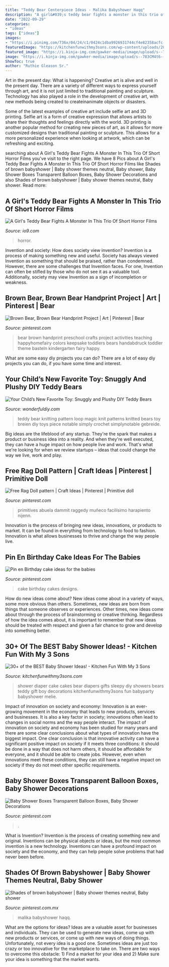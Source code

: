 ```yaml
---
title: "Teddy Bear Centerpiece Ideas - Malika Babyshower Haqq"
description: "A girl&#039;s teddy bear fights a monster in this trio of short horror films"
date: "2022-09-29"
categories:
- "ideas"
tags: ["ideas"]
images:
- "https://i.pinimg.com/736x/04/24/c1/0424c1dba9926931744cf4e82358acfc---birthday-cakes-birthday-cake-designs.jpg"
featuredImage: "https://kitchenfunwithmy3sons.com/wp-content/uploads/2016/06/the-best-baby-shower-ideas-diaper-cakes-food-gifts.jpg"
featured_image: "https://i.kinja-img.com/gawker-media/image/upload/s--783CM4t6--/c_fill,fl_progressive,g_center,h_900,q_80,w_1600/il3pzgm5e8guplmy5syc.jpg"
image: "https://i.kinja-img.com/gawker-media/image/upload/s--783CM4t6--/c_fill,fl_progressive,g_center,h_900,q_80,w_1600/il3pzgm5e8guplmy5syc.jpg"
ShowToc: true
author: "Ruthie Gleason Sr."
---
```



Art in the present day: What is happening?
Creative art is alive and well in the present day. There are a variety of different ways to express yourself through art, and it is not just limited to traditional painting and sculpture. Technology has also played a role in the development of creative art, with new methods being created to createinanimate objects or disasters. 

Some of the latest examples of creative art include selfie art and 3D printing. Selfie art is a form of creative expression that allows artists to share their thoughts and feelings directly with the world. 3D printing is another popular method for creating new pieces of art, as it allows for more customized designs than traditional painting or sculpture. This allows for a more personalized experience when looking at artwork, which can be refreshing and exciting.

	

		
searching about A Girl&#039;s Teddy Bear Fights A Monster In This Trio Of Short Horror Films you've visit to the right page. We have 8 Pics about A Girl&#039;s Teddy Bear Fights A Monster In This Trio Of Short Horror Films like Shades of brown babyshower | Baby shower themes neutral, Baby shower, Baby Shower Boxes Transparent Balloon Boxes, Baby Shower Decorations and also Shades of brown babyshower | Baby shower themes neutral, Baby shower. Read more:
		
    
## A Girl&#039;s Teddy Bear Fights A Monster In This Trio Of Short Horror Films

<img loading=lazy src="https://i.kinja-img.com/gawker-media/image/upload/s--783CM4t6--/c_fill,fl_progressive,g_center,h_900,q_80,w_1600/il3pzgm5e8guplmy5syc.jpg" onerror="this.onerror=null;this.src='https://tse3.mm.bing.net/th?id=OIP.mdpZIy2SngaG4TsOYTvedQHaEK&amp;pid=15.1';" alt="A Girl&#039;s Teddy Bear Fights A Monster In This Trio Of Short Horror Films">

_Source: io9.com_

>horror. 

	

Invention and society: How does society view invention?
Invention is a process of making something new and useful. Society has always viewed Invention as something that should be praised, rather than condemned. However, there are some challenges that Invention faces. For one, Invention can often be stifled by those who do not see it as a valuable tool. Additionally, society may view Invention as a sign of incompletion or weakness.

    
## Brown Bear, Brown Bear Handprint Project | Art | Pinterest | Bear

<img loading=lazy src="https://i.pinimg.com/736x/b6/2d/ed/b62dedf131af36f440f3897332240a29--preschool-colors-preschool-crafts.jpg?b=t" onerror="this.onerror=null;this.src='https://tse3.mm.bing.net/th?id=OIP._vd81XvGTNv0IEG883c4oAHaLH&amp;pid=15.1';" alt="Brown Bear, Brown Bear Handprint Project | Art | Pinterest | Bear">

_Source: pinterest.com_

>bear brown handprint preschool crafts project activities teaching happyhomefairy colors keepsake toddlers bears handabdruck toddler theme basteln kindergarten fairy happy. 

	

What are some easy diy projects you can do?
There are a lot of easy diy projects you can do, if you have some time and interest.

    
## Your Child’s New Favorite Toy: Snuggly And Plushy DIY Teddy Bears

<img loading=lazy src="https://cdn.wonderfuldiy.com/wp-content/uploads/2017/01/Magic-loop-teddy-bear-.jpeg" onerror="this.onerror=null;this.src='https://tse4.mm.bing.net/th?id=OIP.XPXDxct21Q3l6AZRX3lERQHaKM&amp;pid=15.1';" alt="Your Child’s New Favorite Toy: Snuggly and Plushy DIY Teddy Bears">

_Source: wonderfuldiy.com_

>teddy bear knitting pattern loop magic knit patterns knitted bears toy breien diy toys piece notable simply crochet simplynotable gebreide. 

	

Big ideas are the lifeblood of any startup. They're the spark that makes a product or business idea into a reality. And when they're well executed, they can have a huge impact on how people live and work. That's what we're looking for when we review startups – ideas that could change the way we live, work and play.

    
## Free Rag Doll Pattern | Craft Ideas | Pinterest | Primitive Doll

<img loading=lazy src="https://i.pinimg.com/736x/dd/fb/1d/ddfb1d9aa69fce369d57ad8a660d7a24.jpg" onerror="this.onerror=null;this.src='https://tse3.mm.bing.net/th?id=OIP.kCOgx3c-cO9ogKrgukZ1vgAAAA&amp;pid=15.1';" alt="Free Rag Doll pattern | Craft Ideas | Pinterest | Primitive doll">

_Source: pinterest.com_

>primitives abuela dammit raggedy muñeco facilísimo harapiento nijenn. 

	

Innovation is the process of bringing new ideas, innovations, or products to market. It can be found in everything from technology to food to fashion. Innovation is what allows businesses to thrive and change the way people live.

    
## Pin En Birthday Cake Ideas For The Babies

<img loading=lazy src="https://i.pinimg.com/736x/04/24/c1/0424c1dba9926931744cf4e82358acfc---birthday-cakes-birthday-cake-designs.jpg" onerror="this.onerror=null;this.src='https://tse1.mm.bing.net/th?id=OIP.-KMrQf5e4gOFfaRKKqwnHAHaLH&amp;pid=15.1';" alt="Pin en Birthday cake ideas for the babies">

_Source: pinterest.com_

>cake birthday cakes designs. 

	

How do new ideas come about?
New ideas come about in a variety of ways, some more obvious than others. Sometimes, new ideas are born from things that someone observes or experiences. Other times, new ideas come about through the process of brainstorming or creative thinking. Regardless of how the idea comes about, it is important to remember that new ideas should be treated with respect and given a fair chance to grow and develop into something better.

    
## 30+ Of The BEST Baby Shower Ideas! - Kitchen Fun With My 3 Sons

<img loading=lazy src="https://kitchenfunwithmy3sons.com/wp-content/uploads/2016/06/the-best-baby-shower-ideas-diaper-cakes-food-gifts.jpg" onerror="this.onerror=null;this.src='https://tse1.mm.bing.net/th?id=OIP.u9uDdabdUNntb8SlcpenJAHaNK&amp;pid=15.1';" alt="30+ of the BEST Baby Shower Ideas! - Kitchen Fun With My 3 Sons">

_Source: kitchenfunwithmy3sons.com_

>shower diaper cake cakes bear diapers gifts sleepy diy showers bears teddy gift boy decorations kitchenfunwithmy3sons fun babyparty babyshower melie. 

	

Impact of innovation on society and economy:
Innovation is an ever-growing movement in the economy that leads to new products, services and businesses. It is also a key factor in society; innovations often lead to changes in social norms and the way people interact. The impact of innovation on society and economy has been studied for many years and there are some clear conclusions about what types of innovation have the biggest impact. 
One clear conclusion is that innovative activity can have a significant positive impact on society if it meets three conditions: it should be done in a way that does not harm others, it should be affordable for everyone, and it should be able to create jobs. However, even when innovations meet these conditions, they can still have a negative impact on society if they do not meet other specific requirements.

    
## Baby Shower Boxes Transparent Balloon Boxes, Baby Shower Decorations

<img loading=lazy src="https://i.pinimg.com/736x/f4/2c/f1/f42cf1df2df40822efd68fde21c1dc38.jpg" onerror="this.onerror=null;this.src='https://tse1.mm.bing.net/th?id=OIP.N73dcUKBD9JVCzoB-myTOAHaHa&amp;pid=15.1';" alt="Baby Shower Boxes Transparent Balloon Boxes, Baby Shower Decorations">

_Source: pinterest.com_

>. 

	

What is Invention?
Invention is the process of creating something new and original. Inventions can be physical objects or ideas, but the most common invention is a new technology. Inventions can have a profound impact on society and the economy, and they can help people solve problems that had never been before.

    
## Shades Of Brown Babyshower | Baby Shower Themes Neutral, Baby Shower

<img loading=lazy src="https://i.pinimg.com/736x/e6/dd/a6/e6dda635e600f35b72d36c107c8d10e4.jpg" onerror="this.onerror=null;this.src='https://tse2.mm.bing.net/th?id=OIP.dgbHKtK-vTBW0y7p4VT_XgHaNL&amp;pid=15.1';" alt="Shades of brown babyshower | Baby shower themes neutral, Baby shower">

_Source: pinterest.com.mx_

>malika babyshower haqq. 

	

What are the options for ideas?
Ideas are a valuable asset for businesses and individuals. They can be used to generate new ideas, come up with new products or services, or come up with new ways of doing things. Unfortunately, not every idea is a good one. Sometimes ideas are just too crazy or too innovative for the marketplace to take on. There are two ways to overcome this obstacle: 1) Find a market for your idea and 2) Make sure your idea is something that the market wants.

